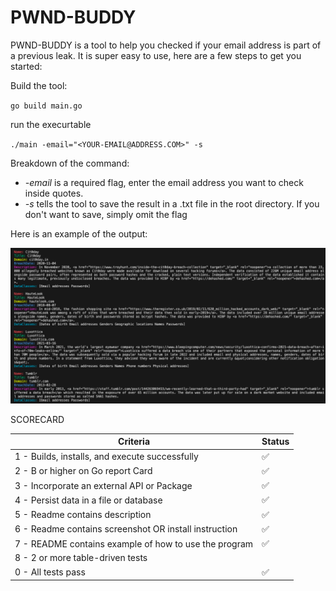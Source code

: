 # PWND-BUDDY

PWND-BUDDY is a tool to help you checked if your email address is part of a previous leak. It is super easy to use,
here are a few steps to get you started:

Build the tool:

`go build main.go`

run the execurtable

`./main -email="<YOUR-EMAIL@ADDRESS.COM>" -s`

Breakdown of the command:

- *-email* is a required flag, enter the email address you want to check inside quotes.
- *-s* tells the tool to save the result in a .txt file in the root directory.
If you don't want to save, simply omit the flag

Here is an example of the output:

![alt text](<cli output.png>)


SCORECARD

| Criteria                                 | Status            |
|------------------------------------------|-------------------|
| 1 - Builds, installs, and execute successfully |          ✅         |
| 2 - B or higher on Go report Card       |            ✅       |
| 3 - Incorporate an external API or Package    |       ✅            |
| 4 - Persist data in a file or database  |             ✅      |
| 5 - Readme contains description         |         ✅          |
| 6 - Readme contains screenshot OR install instruction |        ✅           |
| 7 - README contains example of how to use the program |          ✅         |
| 8 - 2 or more table-driven tests        |                  |
| 0 - All tests pass                      |          ✅         |

